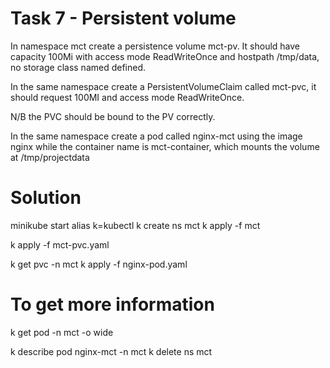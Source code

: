 # Task 7 - Persistent volume

In namespace mct create a persistence volume  mct-pv. It should have capacity 100Mi with access mode ReadWriteOnce and hostpath /tmp/data, no storage class named defined.

In the same namespace create  a PersistentVolumeClaim  called mct-pvc, it should request 100MI and access mode ReadWriteOnce.


N/B the PVC should be bound to the PV correctly.


In the same namespace create a pod called nginx-mct using the image nginx while the container name is mct-container, which mounts the volume at /tmp/projectdata

# Solution

minikube start
alias k=kubectl
k create ns mct
k apply -f mct

k apply -f mct-pvc.yaml

k get pvc -n mct
k apply -f nginx-pod.yaml

# To get more information
k get pod -n mct -o wide

k describe pod nginx-mct -n mct
k delete ns mct
